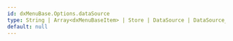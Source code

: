 ```yaml
---
id: dxMenuBase.Options.dataSource
type: String | Array<dxMenuBaseItem> | Store | DataSource | DataSource_Options
default: null
---
```

